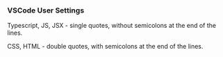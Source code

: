 ### VSCode User Settings

Typescript, JS, JSX - single quotes, without semicolons at the end of the lines.

CSS, HTML - double quotes, with semicolons at the end of the lines.
